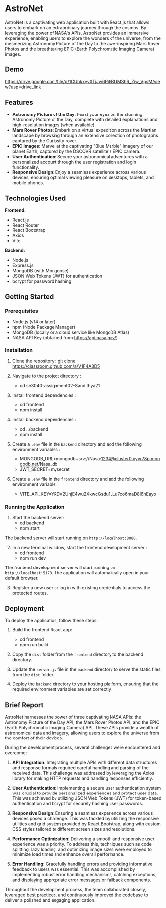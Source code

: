 # AstroNet

AstroNet is a captivating web application built with React.js that allows users to embark on an extraordinary journey through the cosmos. By leveraging the power of NASA's APIs, AstroNet provides an immersive experience, enabling users to explore the wonders of the universe, from the mesmerizing Astronomy Picture of the Day to the awe-inspiring Mars Rover Photos and the breathtaking EPIC (Earth Polychromatic Imaging Camera) images.

## Demo
https://drive.google.com/file/d/1CUhkxyytITjJw6Ri9BUMShR_Ziw_VpsM/view?usp=drive_link

## Features

- **Astronomy Picture of the Day**: Feast your eyes on the stunning Astronomy Picture of the Day, complete with detailed explanations and high-resolution images (when available).
- **Mars Rover Photos**: Embark on a virtual expedition across the Martian landscape by browsing through an extensive collection of photographs captured by the Curiosity rover.
- **EPIC Images**: Marvel at the captivating "Blue Marble" imagery of our planet Earth, captured by the DSCOVR satellite's EPIC camera.
- **User Authentication**: Secure your astronomical adventures with a personalized account through the user registration and login functionality.
- **Responsive Design**: Enjoy a seamless experience across various devices, ensuring optimal viewing pleasure on desktops, tablets, and mobile phones.

## Technologies Used

**Frontend:**
- React.js
- React Router
- React Bootstrap
- Axios
- Vite

**Backend:**
- Node.js
- Express.js
- MongoDB (with Mongoose)
- JSON Web Tokens (JWT) for authentication
- bcrypt for password hashing

## Getting Started

### Prerequisites

- Node.js (v14 or later)
- npm (Node Package Manager)
- MongoDB (locally or a cloud service like MongoDB Atlas)
- NASA API Key (obtained from https://api.nasa.gov/)

### Installation

1. Clone the repository : git clone https://classroom.github.com/a/V1F4A3D5

2. Navigate to the project directory : 
    - cd se3040-assignment02-Sandithya21

3. Install frontend dependencies : 
    - cd frontend
    - npm install

4. Install backend dependencies : 
    - cd ../backend
    - npm install

5. Create a `.env` file in the `backend` directory and add the following environment variables :
    - MONGODB_URL=mongodb+srv://Nasa:1234@cluster0.xyyr78p.mongodb.net/Nasa_db
    - JWT_SECRET=mysecret

6. Create a `.env` file in the `frontend` directory and add the following environment variable:
    - VITE_API_KEY=YRDV2UhjE4wu2XkwcGsdu1LLu7co6maD8l6hEayo

### Running the Application

1. Start the backend server:
    - cd backend
    - npm start

The backend server will start running on `http://localhost:8088`.

2. In a new terminal window, start the frontend development server :
    - cd frontend
    - npm run dev

The frontend development server will start running on `http://localhost:5173`. The application will automatically open in your default browser.

3. Register a new user or log in with existing credentials to access the protected routes.

## Deployment

To deploy the application, follow these steps:

1. Build the frontend React app:
    - cd frontend
    - npm run build

2. Copy the `dist` folder from the `frontend` directory to the backend directory.

3. Update the `server.js` file in the `backend` directory to serve the static files from the `dist` folder.

4. Deploy the `backend` directory to your hosting platform, ensuring that the required environment variables are set correctly.

## Brief Report

AstroNet harnesses the power of three captivating NASA APIs: the Astronomy Picture of the Day API, the Mars Rover Photos API, and the EPIC (Earth Polychromatic Imaging Camera) API. These APIs provide a wealth of astronomical data and imagery, allowing users to explore the universe from the comfort of their devices.

During the development process, several challenges were encountered and overcome:

1. **API Integration**: Integrating multiple APIs with different data structures and response formats required careful handling and parsing of the received data. This challenge was addressed by leveraging the Axios library for making HTTP requests and handling responses efficiently.

2. **User Authentication**: Implementing a secure user authentication system was crucial to provide personalized experiences and protect user data. This was achieved by utilizing JSON Web Tokens (JWT) for token-based authentication and bcrypt for securely hashing user passwords.

3. **Responsive Design**: Ensuring a seamless experience across various devices posed a challenge. This was tackled by utilizing the responsive utilities and grid system provided by React Bootstrap, along with custom CSS styles tailored to different screen sizes and resolutions.

4. **Performance Optimization**: Delivering a smooth and responsive user experience was a priority. To address this, techniques such as code splitting, lazy loading, and optimizing image sizes were employed to minimize load times and enhance overall performance.

5. **Error Handling**: Gracefully handling errors and providing informative feedback to users was essential. This was accomplished by implementing robust error handling mechanisms, catching exceptions, and displaying appropriate error messages or fallback components.

Throughout the development process, the team collaborated closely, leveraged best practices, and continuously improved the codebase to deliver a polished and engaging application.
